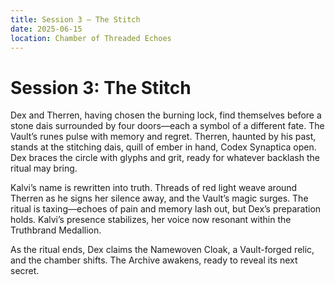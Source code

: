 ```yaml
---
title: Session 3 – The Stitch
date: 2025-06-15
location: Chamber of Threaded Echoes
---
```


# Session 3: The Stitch

Dex and Therren, having chosen the burning lock, find themselves before a stone dais surrounded by four doors—each a symbol of a different fate. The Vault’s runes pulse with memory and regret. Therren, haunted by his past, stands at the stitching dais, quill of ember in hand, Codex Synaptica open. Dex braces the circle with glyphs and grit, ready for whatever backlash the ritual may bring.

Kalvi’s name is rewritten into truth. Threads of red light weave around Therren as he signs her silence away, and the Vault’s magic surges. The ritual is taxing—echoes of pain and memory lash out, but Dex’s preparation holds. Kalvi’s presence stabilizes, her voice now resonant within the Truthbrand Medallion.

As the ritual ends, Dex claims the Namewoven Cloak, a Vault-forged relic, and the chamber shifts. The Archive awakens, ready to reveal its next secret.
